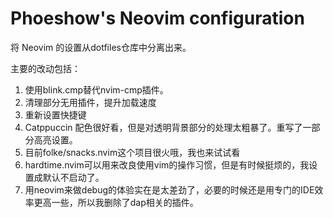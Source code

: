 # Phoeshow's Neovim configuration

将 Neovim 的设置从dotfiles仓库中分离出来。

主要的改动包括：

1. 使用blink.cmp替代nvim-cmp插件。
2. 清理部分无用插件，提升加载速度
3. 重新设置快捷键
4. Catppuccin 配色很好看，但是对透明背景部分的处理太粗暴了。重写了一部分高亮设置。
5. 目前folke/snacks.nvim这个项目很火哦，我也来试试看
6. hardtime.nvim可以用来改良使用vim的操作习惯，但是有时候挺烦的，我设置成默认不启动了。
7. 用neovim来做debug的体验实在是太差劲了，必要的时候还是用专门的IDE效率更高一些，所以我删除了dap相关的插件。
